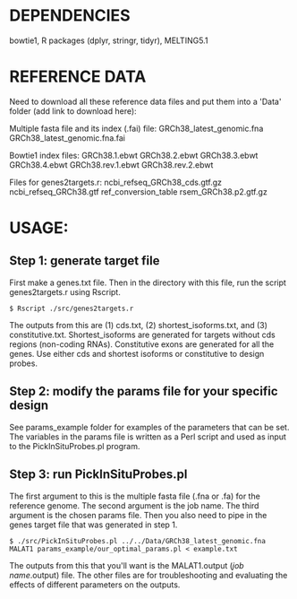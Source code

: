 # DEPENDENCIES

bowtie1, R packages (dplyr, stringr, tidyr), MELTING5.1

# REFERENCE DATA

Need to download all these reference data files and put them into a 'Data' folder (add link to download here):

Multiple fasta file and its index (.fai) file:
GRCh38_latest_genomic.fna
GRCh38_latest_genomic.fna.fai

Bowtie1 index files:
GRCh38.1.ebwt
GRCh38.2.ebwt
GRCh38.3.ebwt
GRCh38.4.ebwt
GRCh38.rev.1.ebwt
GRCh38.rev.2.ebwt

Files for genes2targets.r:
ncbi_refseq_GRCh38_cds.gtf.gz
ncbi_refseq_GRCh38.gtf
ref_conversion_table
rsem_GRCh38.p2.gtf.gz

# USAGE:

## Step 1: generate target file 

First make a genes.txt file. Then in the directory with this file, run the script genes2targets.r using Rscript.

```{bash}
$ Rscript ./src/genes2targets.r
```

The outputs from this are (1) cds.txt, (2) shortest_isoforms.txt, and (3) constitutive.txt. Shortest_isoforms are generated for targets without cds regions (non-coding RNAs). Constitutive exons are generated for all the genes. Use either cds and shortest isoforms or constitutive to design probes.

## Step 2: modify the params file for your specific design

See params_example folder for examples of the parameters that can be set. The variables in the params file is written as a Perl script and used as input to the PickInSituProbes.pl program.

## Step 3: run PickInSituProbes.pl

The first argument to this is the multiple fasta file (.fna or .fa) for the reference genome. The second argument is the job name. The third argument is the chosen params file. Then you also need to pipe in the genes target file that was generated in step 1. 

```{bash}
$ ./src/PickInSituProbes.pl ../../Data/GRCh38_latest_genomic.fna MALAT1 params_example/our_optimal_params.pl < example.txt
```

The outputs from this that you'll want is the MALAT1.output (*job name*.output) file. The other files are for troubleshooting and evaluating the effects of different parameters on the outputs.


